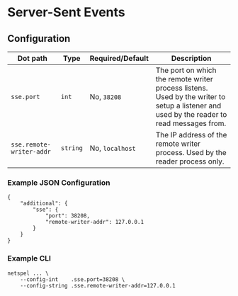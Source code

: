 # Server-Sent Events

## Configuration

 Dot path | Type | Required/Default | Description
 ---|---|---|---
 `sse.port` | `int` | No, `38208` | The port on which the remote writer process listens. Used by the writer to setup a listener and used by the reader to read messages from.
 `sse.remote-writer-addr` | `string` | No, `localhost` | The IP address of the remote writer process. Used by the reader process only.

### Example JSON Configuration

```
{
    "additional": {
        "sse": {
            "port": 38208,
            "remote-writer-addr": 127.0.0.1
        }
    }
}
```

### Example CLI

```
netspel ... \
    --config-int    .sse.port=38208 \
    --config-string .sse.remote-writer-addr=127.0.0.1
```

